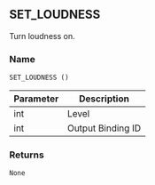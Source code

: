 ## SET\_LOUDNESS

Turn loudness on.


### Name

`SET_LOUDNESS ()`


| Parameter | Description       |
| --------- | ----------------- |
| int       | Level             |
| int       | Output Binding ID |


### Returns

`None`